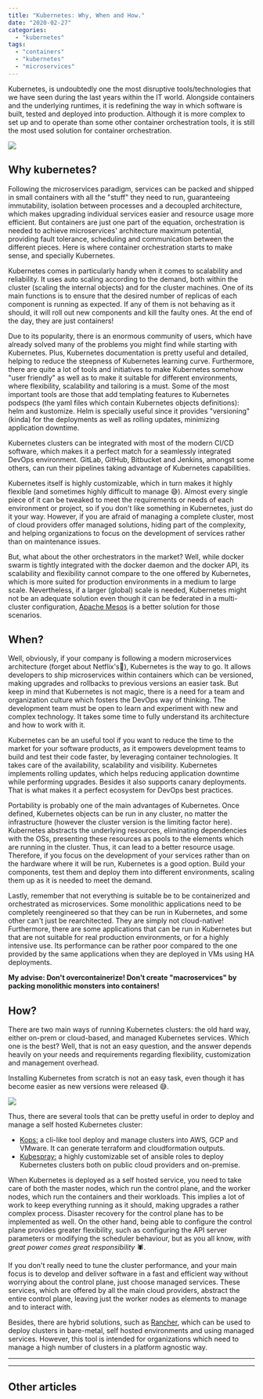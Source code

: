 ```yaml
---
title: "Kubernetes: Why, When and How."
date: "2020-02-27"
categories: 
  - "kubernetes"
tags: 
  - "containers"
  - "kubernetes"
  - "microservices"
---
```


Kubernetes, is undoubtedly one the most disruptive tools/technologies that we have seen during the last years within the IT world. Alongside containers and the underlying runtimes, it is redefining the way in which software is built, tested and deployed into production. Although it is more complex to set up and to operate than some other container orchestration tools, it is still the most used solution for container orchestration.

![](images/57m-Yacht-FLEURTJE-7929-82-300x200.jpg)

## Why kubernetes?

Following the microservices paradigm, services can be packed and shipped in small containers with all the "stuff" they need to run, guaranteeing immutability, isolation between processes and a decoupled architecture, which makes upgrading individual services easier and resource usage more efficient. But containers are just one part of the equation, orchestration is needed to achieve microservices' architecture maximum potential, providing fault tolerance, scheduling and communication between the different pieces. Here is where container orchestration starts to make sense, and specially Kubernetes.

Kubernetes comes in particularly handy when it comes to scalability and reliability. It uses auto scaling according to the demand, both within the cluster (scaling the internal objects) and for the cluster machines. One of its main functions is to ensure that the desired number of replicas of each component is running as expected. If any of them is not behaving as it should, it will roll out new components and kill the faulty ones. At the end of the day, they are just containers!

Due to its popularity, there is an enormous community of users, which have already solved many of the problems you might find while starting with Kubernetes. Plus, Kubernetes documentation is pretty useful and detailed, helping to reduce the steepness of Kubernetes learning curve. Furthermore, there are quite a lot of tools and initiatives to make Kubernetes somehow "user friendly" as well as to make it suitable for different environments, where flexibility, scalability and tailoring is a must. Some of the most important tools are those that add templating features to Kubernetes podspecs (the yaml files which contain Kubernetes objects definitions): helm and kustomize. Helm is specially useful since it provides "versioning" (kinda) for the deployments as well as rolling updates, minimizing application downtime.

Kubernetes clusters can be integrated with most of the modern CI/CD software, which makes it a perfect match for a seamlessly integrated DevOps environment. GitLab, GitHub, Bitbucket and Jenkins, amongst some others, can run their pipelines taking advantage of Kubernetes capabilities.

Kubernetes itself is highly customizable, which in turn makes it highly flexible (and sometimes highly difficult to manage 😅). Almost every single piece of it can be tweaked to meet the requirements or needs of each environment or project, so if you don't like something in Kubernetes, just do it your way. However, if you are afraid of managing a complete cluster, most of cloud providers offer managed solutions, hiding part of the complexity, and helping organizations to focus on the development of services rather than on maintenance issues.

But, what about the other orchestrators in the market? Well, while docker swarm is tightly integrated with the docker daemon and the docker API, its scalability and flexibility cannot compare to the one offered by Kubernetes, which is more suited for production environments in a medium to large scale. Nevertheless, if a larger (global) scale is needed, Kubernetes might not be an adequate solution even though it can be federated in a multi-cluster configuration, [Apache Mesos](http://mesos.apache.org/) is a better solution for those scenarios.

## When?

Well, obviously, if your company is following a modern microservices architecture (forget about Netflix's🤣), Kubernetes is the way to go. It allows developers to ship microservices within containers which can be versioned, making upgrades and rollbacks to previous versions an easier task. But keep in mind that Kubernetes is not magic, there is a need for a team and organization culture which fosters the DevOps way of thinking. The development team must be open to learn and experiment with new and complex technology. It takes some time to fully understand its architecture and how to work with it.

Kubernetes can be an useful tool if you want to reduce the time to the market for your software products, as it empowers development teams to build and test their code faster, by leveraging container technologies. It takes care of the availability, scalability and visibility. Kubernetes implements rolling updates, which helps reducing application downtime while performing upgrades. Besides it also supports canary deployments. That is what makes it a perfect ecosystem for DevOps best practices.

Portability is probably one of the main advantages of Kubernetes. Once defined, Kubernetes objects can be run in any cluster, no matter the infrastructure (however the cluster version is the limiting factor here). Kubernetes abstracts the underlying resources, eliminating dependencies with the OSs, presenting these resources as pools to the elements which are running in the cluster. Thus, it can lead to a better resource usage. Therefore, if you focus on the development of your services rather than on the hardware where it will be run, Kubernetes is a good option. Build your components, test them and deploy them into different environments, scaling them up as it is needed to meet the demand.

Lastly, remember that not everything is suitable be to be containerized and orchestrated as microservices. Some monolithic applications need to be completely reengineered so that they can be run in Kubernetes, and some other can't just be rearchitected. They are simply not cloud-native! Furthermore, there are some applications that can be run in Kubernetes but that are not suitable for real production environments, or for a highly intensive use. Its performance can be rather poor compared to the one provided by the same applications when they are deployed in VMs using HA deployments.

**My advise: Don't overcontainerize! Don't create "macroservices" by packing monolithic monsters into containers!**

## How?

There are two main ways of running Kubernetes clusters: the old hard way, either on-prem or cloud-based, and managed Kubernetes services. Which one is the best? Well, that is not an easy question, and the answer depends heavily on your needs and requirements regarding flexibility, customization and management overhead.

Installing Kubernetes from scratch is not an easy task, even though it has become easier as new versions were released 😅.

![](images/EQZaQh1XUAEdDBP.jpeg)

Thus, there are several tools that can be pretty useful in order to deploy and manage a self hosted Kubernetes cluster:

- [Kops:](https://github.com/kubernetes/kops) a cli-like tool deploy and manage clusters into AWS, GCP and VMware. It can generate terraform and cloudformation outputs.
- [Kubespray:](https://github.com/kubernetes-sigs/kubespray) a highly customizable set of ansible roles to deploy Kubernetes clusters both on public cloud providers and on-premise.

When Kubernetes is deployed as a self hosted service, you need to take care of both the master nodes, which run the control plane, and the worker nodes, which run the containers and their workloads. This implies a lot of work to keep everything running as it should, making upgrades a rather complex process. Disaster recovery for the control plane has to be implemented as well. On the other hand, being able to configure the control plane provides greater flexibility, such as configuring the API server parameters or modifying the scheduler behaviour, but as you all know, _with great power comes great responsibility_ 🕷️.

If you don't really need to tune the cluster performance, and your main focus is to develop and deliver software in a fast and efficient way without worrying about the control plane, just choose managed services. These services, which are offered by all the main cloud providers, abstract the entire control plane, leaving just the worker nodes as elements to manage and to interact with.

Besides, there are hybrid solutions, such as [Rancher](https://rancher.com/products/rancher/), which can be used to deploy clusters in bare-metal, self hosted environments and using managed services. However, this tool is intended for organizations which need to manage a high number of clusters in a platform agnostic way.

* * *

* * *

## Other articles
